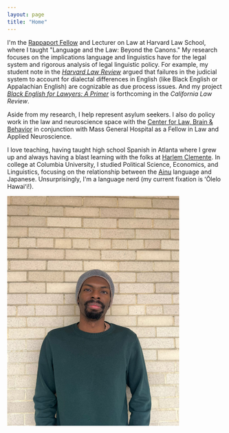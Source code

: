 ```yaml
---
layout: page
title: "Home"
---
```



I'm the [Rappaport Fellow](https://hls.harvard.edu/academics/fellowships-and-prizes/fellowships/rappaport-fellowship/current-rappaport-fellow/) and Lecturer on Law at Harvard Law School, where I taught "Language and the Law: Beyond the Canons." My research focuses on the implications language and linguistics have for the legal system and rigorous analysis of legal linguistic policy. For example, my student note in the [_Harvard Law Review_](https://harvardlawreview.org/print/vol-136/dialectal-due-process/) argued that failures in the judicial system to account for dialectal differences in English (like Black English or Appalachian English) are cognizable as due process issues. And my project [_Black English for Lawyers: A Primer_](https://papers.ssrn.com/sol3/papers.cfm?abstract_id=4556233) is forthcoming in the _California Law Review_. 

Aside from my research, I help represent asylum seekers. I also do policy work in the law and neuroscience space with the [Center for Law, Brain & Behavior](https://clbb.mgh.harvard.edu/) in conjunction with Mass General Hospital as a Fellow in Law and Applied Neuroscience.

I love teaching, having taught high school Spanish in Atlanta where I grew up and always having a blast learning with the folks at [Harlem Clemente](https://harlemclemente.org/). In college at Columbia University, I studied Political Science, Economics, and Linguistics, focusing on the relationship between the [Ainu](https://en.unesco.org/courier/numero-especial-octubre-2009/saga-ainu-language) language and Japanese. Unsurprisingly, I'm a language nerd (my current fixation is ʻŌlelo Hawaiʻi!).

<img src="assets/images/Headshot.jpg" alt="Headshot" width="400">
